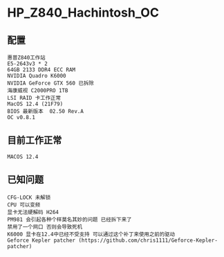 # HP_Z840_Hachintosh_OC
## 配置
    惠普Z840工作站
    E5-2643v3 * 2 
    64GB 2133 DDR4 ECC RAM  
    NVIDIA Quadro K6000
    NVIDIA GeForce GTX 560 已拆除
    海康威视 C2000PRO 1TB 
    LSI RAID 卡工作正常
    MacOS 12.4 (21F79)
    BIOS 最新版本  02.50 Rev.A
    OC v0.8.1

## 目前工作正常
   <!-- WIN10 全部正常
    MACOS 10.15.5 工作正常
    MACOS 10.13.6 安装NV WEB DRIVER 工作正常
    MACOS 11.0.1 -->
    MACOS 12.4
## 已知问题
    CFG-LOCK 未解锁 
    CPU 可以变频
    显卡无法硬解码 H264 
    PM981 会引起各种个样莫名其妙的问题 已经拆下来了
    禁用了一个网口 否则会导致死机
    K6000 显卡在12.4中已经不受支持 可以通过这个补丁来使用之前的驱动 
    Geforce Kepler patcher (https://github.com/chris1111/Geforce-Kepler-patcher)